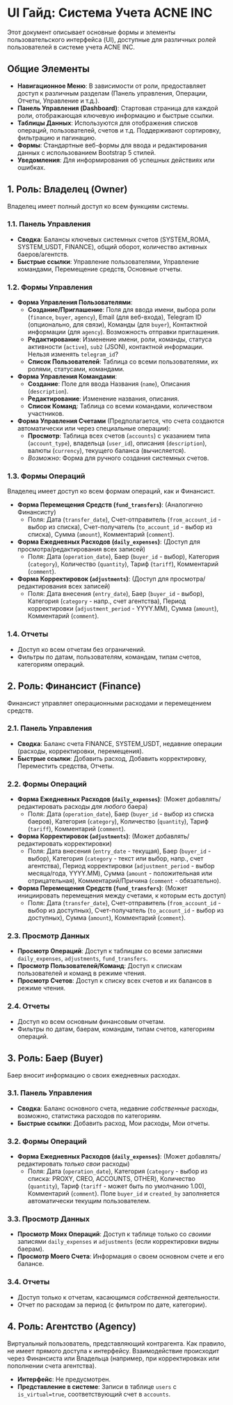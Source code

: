 # UI Гайд: Система Учета ACNE INC

Этот документ описывает основные формы и элементы пользовательского интерфейса (UI), доступные для различных ролей пользователей в системе учета ACNE INC.

## Общие Элементы

*   **Навигационное Меню**: В зависимости от роли, предоставляет доступ к различным разделам (Панель управления, Операции, Отчеты, Управление и т.д.).
*   **Панель Управления (Dashboard)**: Стартовая страница для каждой роли, отображающая ключевую информацию и быстрые ссылки.
*   **Таблицы Данных**: Используются для отображения списков операций, пользователей, счетов и т.д. Поддерживают сортировку, фильтрацию и пагинацию.
*   **Формы**: Стандартные веб-формы для ввода и редактирования данных с использованием Bootstrap 5 стилей.
*   **Уведомления**: Для информирования об успешных действиях или ошибках.

## 1. Роль: Владелец (Owner)

Владелец имеет полный доступ ко всем функциям системы.

### 1.1. Панель Управления

*   **Сводка**: Балансы ключевых системных счетов (SYSTEM_ROMA, SYSTEM_USDT, FINANCE), общий оборот, количество активных баеров/агентств.
*   **Быстрые ссылки**: Управление пользователями, Управление командами, Перемещение средств, Основные отчеты.

### 1.2. Формы Управления

*   **Форма Управления Пользователями**:
    *   **Создание/Приглашение**: Поля для ввода имени, выбора роли (`finance`, `buyer`, `agency`), Email (для веб-входа), Telegram ID (опционально, для связи), Команды (для `buyer`), Контактной информации (для `agency`). Возможность отправки приглашения.
    *   **Редактирование**: Изменение имени, роли, команды, статуса активности (`active`), `sub2` (JSON), контактной информации. Нельзя изменять `telegram_id`?
    *   **Список Пользователей**: Таблица со всеми пользователями, их ролями, статусами, командами.
*   **Форма Управления Командами**:
    *   **Создание**: Поле для ввода Названия (`name`), Описания (`description`).
    *   **Редактирование**: Изменение названия, описания.
    *   **Список Команд**: Таблица со всеми командами, количеством участников.
*   **Форма Управления Счетами** (Предполагается, что счета создаются автоматически или через специальные операции):
    *   **Просмотр**: Таблица всех счетов (`accounts`) с указанием типа (`account_type`), владельца (`user_id`), описания (`description`), валюты (`currency`), текущего баланса (вычисляется).
    *   *Возможно*: Форма для ручного создания системных счетов.

### 1.3. Формы Операций

Владелец имеет доступ ко всем формам операций, как и Финансист.

*   **Форма Перемещения Средств (`fund_transfers`)**: (Аналогично Финансисту)
    *   Поля: Дата (`transfer_date`), Счет-отправитель (`from_account_id` - выбор из списка), Счет-получатель (`to_account_id` - выбор из списка), Сумма (`amount`), Комментарий (`comment`).
*   **Форма Ежедневных Расходов (`daily_expenses`)**: (Доступ для просмотра/редактирования всех записей)
    *   Поля: Дата (`operation_date`), Баер (`buyer_id` - выбор), Категория (`category`), Количество (`quantity`), Тариф (`tariff`), Комментарий (`comment`).
*   **Форма Корректировок (`adjustments`)**: (Доступ для просмотра/редактирования всех записей)
    *   Поля: Дата внесения (`entry_date`), Баер (`buyer_id` - выбор), Категория (`category` - напр., счет агентства), Период корректировки (`adjustment_period` - YYYY.MM), Сумма (`amount`), Комментарий (`comment`).

### 1.4. Отчеты

*   Доступ ко всем отчетам без ограничений.
*   Фильтры по датам, пользователям, командам, типам счетов, категориям операций.

## 2. Роль: Финансист (Finance)

Финансист управляет операционными расходами и перемещением средств.

### 2.1. Панель Управления

*   **Сводка**: Баланс счета FINANCE, SYSTEM_USDT, недавние операции (расходы, корректировки, перемещения).
*   **Быстрые ссылки**: Добавить расход, Добавить корректировку, Переместить средства, Отчеты.

### 2.2. Формы Операций

*   **Форма Ежедневных Расходов (`daily_expenses`)**: (Может добавлять/редактировать расходы *для любого* баера)
    *   Поля: Дата (`operation_date`), Баер (`buyer_id` - выбор из списка баеров), Категория (`category`), Количество (`quantity`), Тариф (`tariff`), Комментарий (`comment`).
*   **Форма Корректировок (`adjustments`)**: (Может добавлять/редактировать корректировки)
    *   Поля: Дата внесения (`entry_date` - текущая), Баер (`buyer_id` - выбор), Категория (`category` - текст или выбор, напр., счет агентства), Период корректировки (`adjustment_period` - выбор месяца/года, YYYY.MM), Сумма (`amount` - положительная или отрицательная), Комментарий/Причина (`comment` - обязательно).
*   **Форма Перемещения Средств (`fund_transfers`)**: (Может инициировать перемещения между счетами, к которым есть доступ)
    *   Поля: Дата (`transfer_date`), Счет-отправитель (`from_account_id` - выбор из доступных), Счет-получатель (`to_account_id` - выбор из доступных), Сумма (`amount`), Комментарий (`comment`).

### 2.3. Просмотр Данных

*   **Просмотр Операций**: Доступ к таблицам со всеми записями `daily_expenses`, `adjustments`, `fund_transfers`.
*   **Просмотр Пользователей/Команд**: Доступ к спискам пользователей и команд в режиме чтения.
*   **Просмотр Счетов**: Доступ к списку всех счетов и их балансов в режиме чтения.

### 2.4. Отчеты

*   Доступ ко всем основным финансовым отчетам.
*   Фильтры по датам, баерам, командам, типам счетов, категориям операций.

## 3. Роль: Баер (Buyer)

Баер вносит информацию о своих ежедневных расходах.

### 3.1. Панель Управления

*   **Сводка**: Баланс основного счета, недавние *собственные* расходы, возможно, статистика расходов по категориям.
*   **Быстрые ссылки**: Добавить расход, Мои расходы, Мои отчеты.

### 3.2. Формы Операций

*   **Форма Ежедневных Расходов (`daily_expenses`)**: (Может добавлять/редактировать *только свои* расходы)
    *   Поля: Дата (`operation_date`), Категория (`category` - выбор из списка: PROXY, CREO, ACCOUNTS, OTHER), Количество (`quantity`), Тариф (`tariff` - может быть по умолчанию 1.00), Комментарий (`comment`). Поле `buyer_id` и `created_by` заполняется автоматически текущим пользователем.

### 3.3. Просмотр Данных

*   **Просмотр Моих Операций**: Доступ к таблице только со *своими* записями `daily_expenses` и `adjustments` (если корректировки видны баерам).
*   **Просмотр Моего Счета**: Информация о своем основном счете и его балансе.

### 3.4. Отчеты

*   Доступ только к отчетам, касающимся *собственной* деятельности.
*   Отчет по расходам за период (с фильтром по дате, категории).

## 4. Роль: Агентство (Agency)

Виртуальный пользователь, представляющий контрагента. Как правило, не имеет прямого доступа к интерфейсу. Взаимодействие происходит через Финансиста или Владельца (например, при корректировках или пополнении счета агентства).

*   **Интерфейс**: Не предусмотрен.
*   **Представление в системе**: Записи в таблице `users` с `is_virtual=true`, соответствующий счет в `accounts`. 